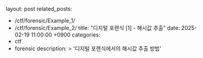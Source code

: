 layout: post
related_posts:
  - /ctf/forensic/Example_1/
  - /ctf/forensic/Example_2/
title:  "디지털 포렌식 [1] - 해시값 추출"
date:   2025-02-19 11:00:00 +0900
categories: 
  - ctf
  - forensic
description: >
  '디지털 포렌식에서의 해시값 추출 방법'
